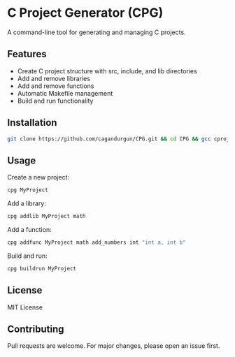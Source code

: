 # C Project Generator (CPG)

A command-line tool for generating and managing C projects.

## Features

- Create C project structure with src, include, and lib directories
- Add and remove libraries
- Add and remove functions
- Automatic Makefile management
- Build and run functionality

## Installation

```bash
git clone https://github.com/cagandurgun/CPG.git && cd CPG && gcc cprojectgenerator.c -o cpg && ./cpg help
```

## Usage

Create a new project:
```bash
cpg MyProject
```

Add a library:
```bash
cpg addlib MyProject math
```

Add a function:
```bash
cpg addfunc MyProject math add_numbers int "int a, int b"
```

Build and run:
```bash
cpg buildrun MyProject
```

## License

MIT License

## Contributing

Pull requests are welcome. For major changes, please open an issue first.
